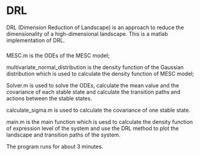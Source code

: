 # DRL
DRL (Dimension Reduction of Landscape) is an approach to  reduce the dimensionality of a high-dimensional landscape.
This is a matlab implementation of DRL.
#####
MESC.m is the ODEs of the MESC model;

multivariate_normal_distribution is the density function of the Gaussian distribution which is used to calculate the density function of MESC model;

Solver.m is used to solve the ODEs, calculate the mean value and the covariance of each stable state and calculate the transition paths and actions between the stable states.

calculate_sigma.m is used to calculate the covariance of one stable state.

main.m is the main function which is uesd to calculate the density function of expression level of the system and use the DRL method to plot the landscape and transition paths of the system.
 
The program runs for about 3 minutes.

